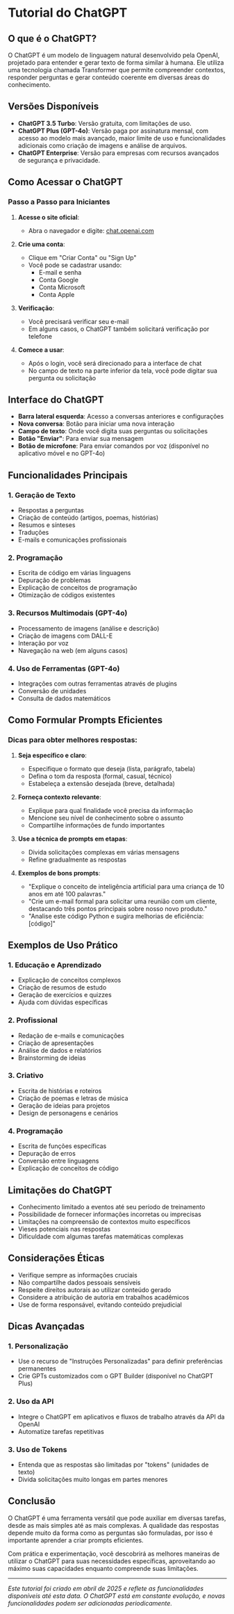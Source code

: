 # Tutorial do ChatGPT

## O que é o ChatGPT?

O ChatGPT é um modelo de linguagem natural desenvolvido pela OpenAI, projetado para entender e gerar texto de forma similar à humana. Ele utiliza uma tecnologia chamada Transformer que permite compreender contextos, responder perguntas e gerar conteúdo coerente em diversas áreas do conhecimento.

## Versões Disponíveis

- **ChatGPT 3.5 Turbo**: Versão gratuita, com limitações de uso.
- **ChatGPT Plus (GPT-4o)**: Versão paga por assinatura mensal, com acesso ao modelo mais avançado, maior limite de uso e funcionalidades adicionais como criação de imagens e análise de arquivos.
- **ChatGPT Enterprise**: Versão para empresas com recursos avançados de segurança e privacidade.

## Como Acessar o ChatGPT

### Passo a Passo para Iniciantes

1. **Acesse o site oficial**:
   - Abra o navegador e digite: [chat.openai.com](https://chat.openai.com)

2. **Crie uma conta**:
   - Clique em "Criar Conta" ou "Sign Up"
   - Você pode se cadastrar usando:
     - E-mail e senha
     - Conta Google
     - Conta Microsoft
     - Conta Apple

3. **Verificação**:
   - Você precisará verificar seu e-mail
   - Em alguns casos, o ChatGPT também solicitará verificação por telefone

4. **Comece a usar**:
   - Após o login, você será direcionado para a interface de chat
   - No campo de texto na parte inferior da tela, você pode digitar sua pergunta ou solicitação

## Interface do ChatGPT

- **Barra lateral esquerda**: Acesso a conversas anteriores e configurações
- **Nova conversa**: Botão para iniciar uma nova interação
- **Campo de texto**: Onde você digita suas perguntas ou solicitações
- **Botão "Enviar"**: Para enviar sua mensagem
- **Botão de microfone**: Para enviar comandos por voz (disponível no aplicativo móvel e no GPT-4o)

## Funcionalidades Principais

### 1. Geração de Texto
- Respostas a perguntas
- Criação de conteúdo (artigos, poemas, histórias)
- Resumos e sínteses
- Traduções
- E-mails e comunicações profissionais

### 2. Programação
- Escrita de código em várias linguagens
- Depuração de problemas
- Explicação de conceitos de programação
- Otimização de códigos existentes

### 3. Recursos Multimodais (GPT-4o)
- Processamento de imagens (análise e descrição)
- Criação de imagens com DALL-E
- Interação por voz
- Navegação na web (em alguns casos)

### 4. Uso de Ferramentas (GPT-4o)
- Integrações com outras ferramentas através de plugins
- Conversão de unidades
- Consulta de dados matemáticos

## Como Formular Prompts Eficientes

### Dicas para obter melhores respostas:

1. **Seja específico e claro**:
   - Especifique o formato que deseja (lista, parágrafo, tabela)
   - Defina o tom da resposta (formal, casual, técnico)
   - Estabeleça a extensão desejada (breve, detalhada)

2. **Forneça contexto relevante**:
   - Explique para qual finalidade você precisa da informação
   - Mencione seu nível de conhecimento sobre o assunto
   - Compartilhe informações de fundo importantes

3. **Use a técnica de prompts em etapas**:
   - Divida solicitações complexas em várias mensagens
   - Refine gradualmente as respostas

4. **Exemplos de bons prompts**:
   - "Explique o conceito de inteligência artificial para uma criança de 10 anos em até 100 palavras."
   - "Crie um e-mail formal para solicitar uma reunião com um cliente, destacando três pontos principais sobre nosso novo produto."
   - "Analise este código Python e sugira melhorias de eficiência: [código]"

## Exemplos de Uso Prático

### 1. Educação e Aprendizado
- Explicação de conceitos complexos
- Criação de resumos de estudo
- Geração de exercícios e quizzes
- Ajuda com dúvidas específicas

### 2. Profissional
- Redação de e-mails e comunicações
- Criação de apresentações
- Análise de dados e relatórios
- Brainstorming de ideias

### 3. Criativo
- Escrita de histórias e roteiros
- Criação de poemas e letras de música
- Geração de ideias para projetos
- Design de personagens e cenários

### 4. Programação
- Escrita de funções específicas
- Depuração de erros
- Conversão entre linguagens
- Explicação de conceitos de código

## Limitações do ChatGPT

- Conhecimento limitado a eventos até seu período de treinamento
- Possibilidade de fornecer informações incorretas ou imprecisas
- Limitações na compreensão de contextos muito específicos
- Vieses potenciais nas respostas
- Dificuldade com algumas tarefas matemáticas complexas

## Considerações Éticas

- Verifique sempre as informações cruciais
- Não compartilhe dados pessoais sensíveis
- Respeite direitos autorais ao utilizar conteúdo gerado
- Considere a atribuição de autoria em trabalhos acadêmicos
- Use de forma responsável, evitando conteúdo prejudicial

## Dicas Avançadas

### 1. Personalização
- Use o recurso de "Instruções Personalizadas" para definir preferências permanentes
- Crie GPTs customizados com o GPT Builder (disponível no ChatGPT Plus)

### 2. Uso da API
- Integre o ChatGPT em aplicativos e fluxos de trabalho através da API da OpenAI
- Automatize tarefas repetitivas

### 3. Uso de Tokens
- Entenda que as respostas são limitadas por "tokens" (unidades de texto)
- Divida solicitações muito longas em partes menores

## Conclusão

O ChatGPT é uma ferramenta versátil que pode auxiliar em diversas tarefas, desde as mais simples até as mais complexas. A qualidade das respostas depende muito da forma como as perguntas são formuladas, por isso é importante aprender a criar prompts eficientes.

Com prática e experimentação, você descobrirá as melhores maneiras de utilizar o ChatGPT para suas necessidades específicas, aproveitando ao máximo suas capacidades enquanto compreende suas limitações.

---

*Este tutorial foi criado em abril de 2025 e reflete as funcionalidades disponíveis até esta data. O ChatGPT está em constante evolução, e novas funcionalidades podem ser adicionadas periodicamente.*
